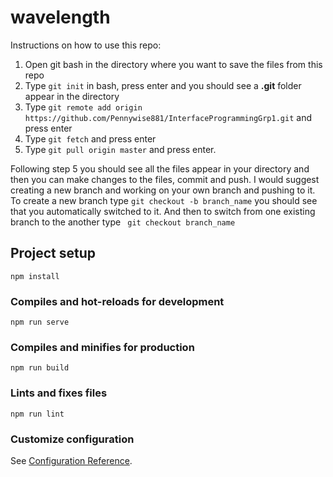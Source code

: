# wavelength

Instructions on how to use this repo:
1. Open git bash in the directory where you want to save the files from this repo
2. Type ``` git init ``` in bash, press enter and you should see a **.git** folder appear in the directory
3. Type ``` git remote add origin https://github.com/Pennywise881/InterfaceProgrammingGrp1.git ``` and press enter
4. Type ``` git fetch ``` and press enter
5. Type ``` git pull origin master ``` and press enter.

Following step 5 you should see all the files appear in your directory and then you can make changes to the files, commit and push. I would suggest creating a new branch and working on
your own branch and pushing to it. To create a new branch type ``` git checkout -b branch_name ``` you should see that you automatically switched to it. And then to switch from one existing branch to the another type ``` git checkout branch_name```



## Project setup
```
npm install
```

### Compiles and hot-reloads for development
```
npm run serve
```

### Compiles and minifies for production
```
npm run build
```

### Lints and fixes files
```
npm run lint
```

### Customize configuration
See [Configuration Reference](https://cli.vuejs.org/config/).
